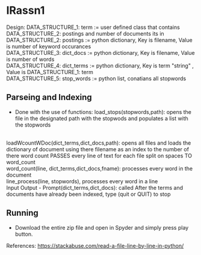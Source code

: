 # IRassn1

Design:
DATA_STRUCTURE_1: term        := user defined class that contains DATA_STRUCTURE_2: postings and number of documents its in </br>
DATA_STRUCTURE_2: postings    := python dictionary, Key is filename, Value is number of keyword occurances
</br>
DATA_STRUCTURE_3: dict_docs   := python dictionary, Key is filename, Value is number of words
</br>
DATA_STRUCTURE_4: dict_terms  := python dictionary, Key is term "string" , Value is DATA_STRUCTURE_1: term 
</br>
DATA_STRUCTURE_5: stop_words  := python list, conatians all stopwords
</br>

## Parseing and Indexing
 - Done with the use of functions:
     load_stops(stopwords,path):
          opens the file in the designated path with the stopwods and populates a list with the stopwords
  </br>
     loadWcountWDoc(dict_terms,dict_docs,path):
           opens all files and loads the dictionary of document using 
           there filename as an index to the number of there word count
           PASSES every line of text for each file split on spaces TO word_count
     </br>
     word_count(line, dict_terms,dict_docs,fname):
            processes every word in the document
       </br>     
     line_process(line, stopwords),  processes every word in a line
      </br> 
Input Output
- Prompt(dict_terms,dict_docs): called After the terms and documents have already been indexed, type (quit or QUIT) to stop
</br>

## Running
- Download the entire zip file and open in Spyder and simply press play button.

References: https://stackabuse.com/read-a-file-line-by-line-in-python/

